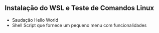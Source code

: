 ## Instalação do WSL e Teste de Comandos Linux

- Saudação Hello World
- Shell Script que fornece um pequeno menu com funcionalidades

